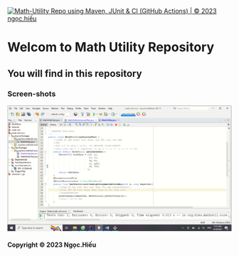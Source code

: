 [![Math-Utility Repo using Maven, JUnit & CI (GitHub Actions) | © 2023 ngọc.hiếu](https://github.com/Hieu-03/math-util-mvn/actions/workflows/math-util-ci.yml/badge.svg)](https://github.com/Hieu-03/math-util-mvn/actions/workflows/math-util-ci.yml)

# Welcom to Math Utility Repository

## You will find in this repository

### Screen-shots
![DDT Source code](https://github.com/Hieu-03/math-util-mvn/blob/main/screenshots/DDT%20Source%20with%20JUnit.png)

#### Copyright &#169; 2023 Ngọc.Hiếu
